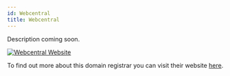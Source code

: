 ```yaml
---
id: Webcentral
title: Webcentral
---
```


Description coming soon.

[<img alt="Webcentral Website" src="/img/Webcsentral.png" />](https://www.webcentral.com.au/)

To find out more about this domain registrar you can visit their website [here](https://www.webcentral.com.au/).
